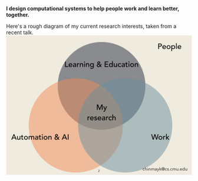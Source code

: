 **I design computational systems to help people work and learn better, together.**

Here's a rough diagram of my current research interests, taken from a recent talk. 
![A venn diagram of my research interests. They lie at the intersection of large-scale data/AI, learning, and work.](assets/research-venn.001.png)